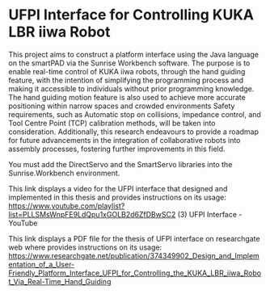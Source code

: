 # UFPI Interface for Controlling KUKA LBR iiwa Robot
This project aims to construct a platform interface using the Java language on the smartPAD via the Sunrise Workbench software. The purpose is to enable real-time control of KUKA iiwa robots, through the hand guiding feature, with the intention of simplifying the programming process and making it accessible to individuals without prior programming knowledge.
The hand guiding motion feature is also used to achieve more accurate positioning within narrow spaces and crowded environments Safety requirements, such as Automatic stop on collisions, impedance control, and Tool Centre Point (TCP) calibration methods, will be taken into consideration. Additionally, this research endeavours to provide a roadmap for future advancements in the integration of collaborative robots into assembly processes, fostering further improvements in this field.










You must add the DirectServo and the SmartServo libraries into the Sunrise.Workbench environment.













This link displays a video for the UFPI interface that designed and implemented in this thesis and provides instructions on its usage:
https://www.youtube.com/playlist?list=PLLSMsWnpFE9LdQpu1xGOLB2d6ZfDBwSC2
(3) UFPI Interface - YouTube








This link displays a PDF file for the thesis of UFPI interface on researchgate web where provides instructions on its usage:
https://www.researchgate.net/publication/374349902_Design_and_Implementation_of_a_User-Friendly_Platform_Interface_UFPI_for_Controlling_the_KUKA_LBR_iiwa_Robot_Via_Real-Time_Hand_Guiding
